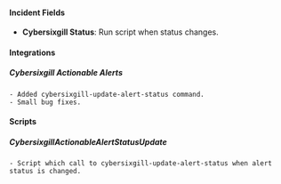 
#### Incident Fields
- **Cybersixgill Status**: Run script when status changes.

#### Integrations
##### Cybersixgill Actionable Alerts
    - Added cybersixgill-update-alert-status command.
    - Small bug fixes.

#### Scripts
##### CybersixgillActionableAlertStatusUpdate
    - Script which call to cybersixgill-update-alert-status when alert status is changed.
